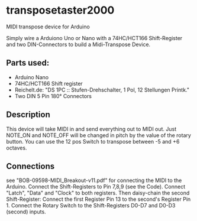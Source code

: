 # transposetaster2000

MIDI transpose device for Arduino

Simply wire a Arduiono Uno or Nano with a 74HC/HCT166 Shift-Register and two DIN-Connectors to build a Midi-Transpose Device.


## Parts used:

* Arduino Nano
* 74HC/HCT166 Shift register
* Reichelt.de: "DS 1PC :: Stufen-Drehschalter, 1 Pol, 12 Stellungen Printk."
* Two DIN 5 Pin 180° Connectors

## Description

This device will take MIDI in and send everything out to MIDI out. Just NOTE_ON and NOTE_OFF will be changed in pitch by the value of the rotary button. You can use the 12 pos Switch to transpose between -5 and +6 octaves.

## Connections

see "BOB-09598-MIDI_Breakout-v11.pdf" for connecting the MIDI to the Arduino. Connect the Shift-Registers to Pin 7,8,9 (see the Code). Connect "Latch", "Data" and "Clock" to both registers. Then daisy-chain the second Shift-Register: Connect the first Register Pin 13 to the second's Register Pin 1.
Connect the Rotary Switch to the Shift-Registers D0-D7 and D0-D3 (second) inputs.
